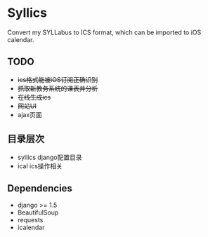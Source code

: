 # Syllics #

Convert my SYLLabus to ICS format, which can be imported to iOS calendar.

## TODO ##

* ~~ics格式能被iOS订阅正确识别~~
* ~~抓取新教务系统的课表并分析~~
* ~~在线生成ics~~
* ~~网站UI~~
* ajax页面

## 目录层次 ##
* syllics		django配置目录
* ical			ics操作相关

## Dependencies ##

* django >= 1.5
* BeautifulSoup
* requests
* icalendar